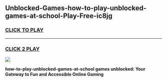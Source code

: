 
## Unblocked-Games-how-to-play-unblocked-games-at-school-Play-Free-ic8jg
<h3>
<a href="https://premium76.site?title=how-to-play-unblocked-games-at-school&ref=10A">CLICK TO PLAY</a></h3>
<hr>

<h3>
<a href="https://premium76.site?title=how-to-play-unblocked-games-at-school&ref=10A">CLICK 2 PLAY</a>
  
</h3>

<a href="https://premium76.site?title=how-to-play-unblocked-games-at-school&ref=10A"><img src="https://clearcache.store/games.png"></a>


**how-to-play-unblocked-games-at-school games unblocked: Your Gateway to Fun and Accessible Online Gaming**
